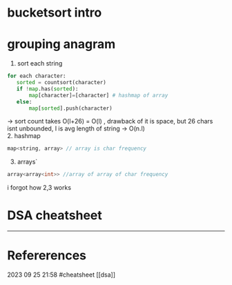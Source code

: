 # bucketsort intro

# grouping anagram     
 1. sort each string
 ```python 
for each character: 
	sorted = countsort(character)
	if !map.has(sorted): 
		map[character]=[character] # hashmap of array 
	else: 
		map[sorted].push(character)  

```  
-> sort count takes  O(l+26)  = O(l) , drawback of it is space, but 26 chars isnt unbounded, l is avg length of string
-> O(n.l)  
2. hashmap 
```cpp
map<string, array> // array is char frequency
``` 
3. arrays`
```cpp 
array<array<int>> //array of array of char frequency
```
i forgot how 2,3 works





# DSA cheatsheet
--- 
# Refererences 




2023 09 25 21:58
#cheatsheet [[dsa]]